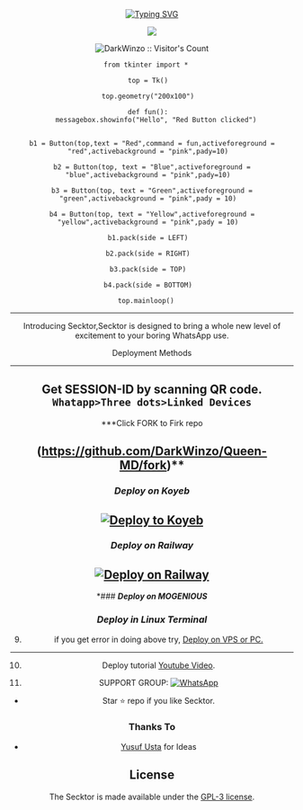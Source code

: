 <div align="center">
<a href="https://git.io/typing-svg"><img src="https://readme-typing-svg.demolab.com?font=Bungee+Shade&size=50&pause=1000&color=F710B1&center=true&width=910&height=100&lines=I'm+Queen;Multi+Device+Whatsapp+Bot;Coded+By+DarkWinzo" alt="Typing SVG" /></a>

 
 <p align="center">
<a href="https://github.com/DarkWinzo/Queen-MD"><img align="center" src="https://github-cardname.caliph.my.id/api?name=Queen&description=Hello,%20I%20am%20Queen%20MD.%20I%20am%20First%20Multi-device%20Whatsapp%20%Sinhala20Bot,%20You%20Can%20Deploy%20Me%20%20%20enjoy%20Futures&image=https://i.ibb.co/5hYmkkK/Menu.png&backgroundColor=%23ecf0f1&instagram=@darkWinzo&github=DarkWinzo&pattern=ticTacToe&colorPattern=%23eaeaea&site=youtube.com/DarkWinzo"/></a>
</p>
 
 
 <p align="center"><img src="https://profile-counter.glitch.me/{DarkWinzo}/count.svg" alt="DarkWinzo :: Visitor's Count" /></p>


 
    from tkinter import *   
      
    top = Tk()  
      
    top.geometry("200x100")  
      
    def fun():  
        messagebox.showinfo("Hello", "Red Button clicked")  
      
      
    b1 = Button(top,text = "Red",command = fun,activeforeground = "red",activebackground = "pink",pady=10)  
      
    b2 = Button(top, text = "Blue",activeforeground = "blue",activebackground = "pink",pady=10)  
      
    b3 = Button(top, text = "Green",activeforeground = "green",activebackground = "pink",pady = 10)  
      
    b4 = Button(top, text = "Yellow",activeforeground = "yellow",activebackground = "pink",pady = 10)  
      
    b1.pack(side = LEFT)  
      
    b2.pack(side = RIGHT)  
      
    b3.pack(side = TOP)  
      
    b4.pack(side = BOTTOM)  
      
    top.mainloop()   
 
---


  <p align="center"> Introducing Secktor,Secktor is designed to bring a whole new level of excitement to your boring WhatsApp use. </p
 
## Deployment Methods
---
## **Get SESSION-ID by scanning QR code. `Whatapp>Three dots>Linked Devices`**
 
  ***Click FORK to Firk repo
 
 (https://github.com/DarkWinzo/Queen-MD/fork)**
-- 
 
###  ***Deploy on Koyeb*** 
 
[![Deploy to Koyeb](https://www.koyeb.com/static/images/deploy/button.svg)](https://app.koyeb.com/deploy?type=git&repository=github.com/DarkWinzo/Queen-MD)
--
 
###  ***Deploy on Railway***

[![Deploy on Railway](https://railway.app/button.svg)](https://railway.app/new/template/6sO_4x?referralCode=RbgPhK)
--
 
*### ***Deploy on MOGENIOUS***
  
### ***Deploy in Linux Terminal***

9. if you get error in doing above try, [Deploy on VPS or PC.](https://github.com/SamPandey001/Secktor-Md/blob/main/deploy-on-vps.md)
---
10. Deploy tutorial [Youtube Video](www.youtube.com).

11. SUPPORT GROUP: <a href="https://chat.whatsapp.com/Fo5bT3lQSF53NfJp0u9BqJ"><img alt="WhatsApp" src="https://camo.githubusercontent.com/2157131829ac512183ee8f8b6c6f803688a4cc66a2e686602844e80478401a7c/68747470733a2f2f696d672e736869656c64732e696f2f62616467652f4a6f696e2047726f75702d3235443336363f7374796c653d666f722d7468652d6261646765266c6f676f3d7768617473617070266c6f676f436f6c6f723d7768697465"/></a>

- Star ⭐ repo if you like Secktor.











### Thanks To

- [Yusuf Usta](https://github.com/yusufusta) for Ideas

## License

The Secktor is made available under the [GPL-3 license](https://github.com/SamPandey001/Secktor-Md/blob/main/LICENCE). 
